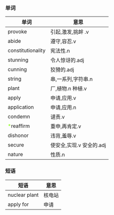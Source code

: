 ### 单词
|单词|意思|
|---|---|
|provoke|引起,激发,挑衅 .v|
|abide|遵守,容忍.v|
|constitutionality|宪法性.n|
|stunning|令人惊讶的.adj|
|cunning|狡猾的.adj|
|string|串,一系列,字符串.n|
|plant|厂,植物.n 种植.v|
|apply|申请,应用.v|
|application|申请,应用.n|
|condemn|谴责.v|
|<font color=Chartreuse> *</font>reaffirm|重申,再肯定.v|
|dishonor|违背,羞辱.v|
|secure|使安全,实现.v 安全的.adj|
|nature|性质.n|




### 短语
|短语|意思|
|---|---|
|nuclear plant|核电站|
|apply for| 申请|


